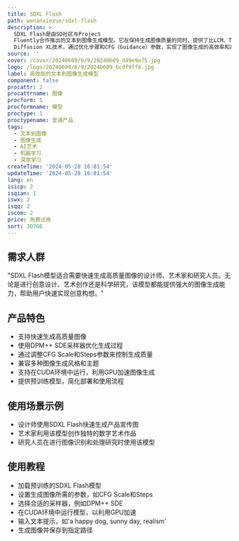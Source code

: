 ```yaml
---
title: SDXL Flash
path: wenanxiezuo/sdxl-flash
description: >-
  SDXL Flash是由SD社区与Project
  Fluently合作推出的文本到图像生成模型。它在保持生成图像质量的同时，提供了比LCM、Turbo、Lightning和Hyper更快的处理速度。该模型基于Stable
  Diffusion XL技术，通过优化步骤和CFG（Guidance）参数，实现了图像生成的高效率和高质量。
source: ''
cover: /cover/20240609/6/9/20240609_d49e9e75.jpg
logo: /logo/20240609/6/9/20240609_bcdf9ff8.jpg
label: 高效能的文本到图像生成模型
component: false
procattr: 2
procattrname: 图像
procform: 5
procformname: 模型
proctype: 1
proctypename: 普通产品
tags:
  - 文本到图像
  - 图像生成
  - AI艺术
  - 机器学习
  - 深度学习
createTime: '2024-05-28 16:01:54'
updateTime: '2024-05-28 16:01:54'
lang: en
isicp: 2
isqian: 1
iswx: 2
isqq: 2
iscom: 2
price: 免费试用
sort: 30766
---
```




## 需求人群
"SDXL Flash模型适合需要快速生成高质量图像的设计师、艺术家和研究人员。无论是进行创意设计、艺术创作还是科学研究，该模型都能提供强大的图像生成能力，帮助用户快速实现创意构想。"

## 产品特色
* 支持快速生成高质量图像
* 使用DPM++ SDE采样器优化生成过程
* 通过调整CFG Scale和Steps参数来控制生成质量
* 兼容多种图像生成风格和主题
* 支持在CUDA环境中运行，利用GPU加速图像生成
* 提供预训练模型，简化部署和使用流程

## 使用场景示例
* 设计师使用SDXL Flash快速生成产品宣传图
* 艺术家利用该模型创作独特的数字艺术作品
* 研究人员在进行图像识别和处理研究时使用该模型

## 使用教程
* 加载预训练的SDXL Flash模型
* 设置生成图像所需的参数，如CFG Scale和Steps
* 选择合适的采样器，例如DPM++ SDE
* 在CUDA环境中运行模型，以利用GPU加速
* 输入文本提示，如'a happy dog, sunny day, realism'
* 生成图像并保存到指定路径

  
